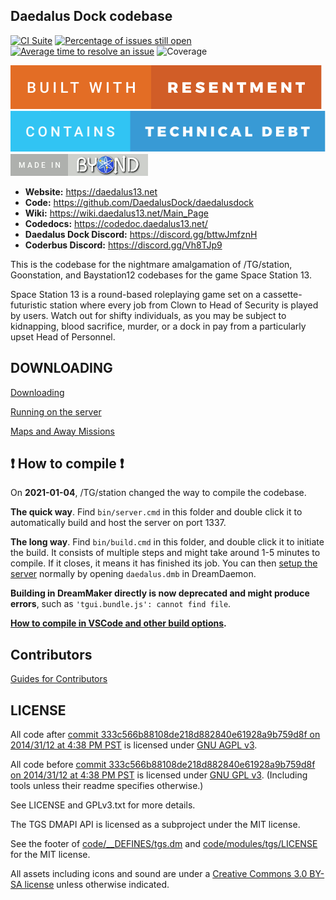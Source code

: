 ## Daedalus Dock codebase

[![CI Suite](https://github.com/DaedalusDock/daedalusdock/actions/workflows/ci_suite.yml/badge.svg)](https://github.com/DaedalusDock/daedalusdock/actions/workflows/ci_suite.yml)
[![Percentage of issues still open](https://isitmaintained.com/badge/open/DaedalusDock/daedalusdock.svg)](https://isitmaintained.com/project/DaedalusDock/daedalusdock "Percentage of issues still open")
[![Average time to resolve an issue](https://isitmaintained.com/badge/resolution/DaedalusDock/daedalusdock.svg)](https://isitmaintained.com/project/DaedalusDock/daedalusdock "Average time to resolve an issue")
![Coverage](https://img.shields.io/badge/coverage-no%25-red.svg)

[![resentment](.github/images/badges/built-with-resentment.svg)](.github/images/comics/131-bug-free.png) [![technical debt](.github/images/badges/contains-technical-debt.svg)](.github/images/comics/106-tech-debt-modified.png) [![forinfinityandbyond](.github/images/badges/made-in-byond.gif)](https://www.reddit.com/r/SS13/comments/5oplxp/what_is_the_main_problem_with_byond_as_an_engine/dclbu1a)

* **Website:** https://daedalus13.net
* **Code:** https://github.com/DaedalusDock/daedalusdock
* **Wiki:** https://wiki.daedalus13.net/Main_Page
* **Codedocs:** https://codedoc.daedalus13.net/
* **Daedalus Dock Discord:** https://discord.gg/bttwJmfznH
* **Coderbus Discord:** https://discord.gg/Vh8TJp9

This is the codebase for the nightmare amalgamation of /TG/station, Goonstation, and Baystation12 codebases for the game Space Station 13.

Space Station 13 is a round-based roleplaying game set on a cassette-futuristic station where every job from Clown to Head of Security is played by users. Watch out for shifty individuals, as you may be subject to kidnapping, blood sacrifice, murder, or a dock in pay from a particularly upset Head of Personnel.

## DOWNLOADING
[Downloading](.github/guides/DOWNLOADING.md)

[Running on the server](.github/guides/RUNNING_A_SERVER.md)

[Maps and Away Missions](.github/guides/MAPS_AND_AWAY_MISSIONS.md)

## :exclamation: How to compile :exclamation:

On **2021-01-04**, /TG/station changed the way to compile the codebase.

**The quick way**. Find `bin/server.cmd` in this folder and double click it to automatically build and host the server on port 1337.

**The long way**. Find `bin/build.cmd` in this folder, and double click it to initiate the build. It consists of multiple steps and might take around 1-5 minutes to compile. If it closes, it means it has finished its job. You can then [setup the server](.github/guides/RUNNING_A_SERVER.md) normally by opening `daedalus.dmb` in DreamDaemon.

**Building in DreamMaker directly is now deprecated and might produce errors**, such as `'tgui.bundle.js': cannot find file`.

**[How to compile in VSCode and other build options](tools/build/README.md).**

## Contributors
[Guides for Contributors](.github/CONTRIBUTING.md)

## LICENSE

All code after [commit 333c566b88108de218d882840e61928a9b759d8f on 2014/31/12 at 4:38 PM PST](https://github.com/DaedalusDock/Gameserver/commit/333c566b88108de218d882840e61928a9b759d8f) is licensed under [GNU AGPL v3](https://www.gnu.org/licenses/agpl-3.0.html).

All code before [commit 333c566b88108de218d882840e61928a9b759d8f on 2014/31/12 at 4:38 PM PST](https://github.com/DaedalusDock/Gameserver/commit/333c566b88108de218d882840e61928a9b759d8f) is licensed under [GNU GPL v3](https://www.gnu.org/licenses/gpl-3.0.html).
(Including tools unless their readme specifies otherwise.)

See LICENSE and GPLv3.txt for more details.

The TGS DMAPI API is licensed as a subproject under the MIT license.

See the footer of [code/__DEFINES/tgs.dm](./code/__DEFINES/tgs.dm) and [code/modules/tgs/LICENSE](./code/modules/tgs/LICENSE) for the MIT license.

All assets including icons and sound are under a [Creative Commons 3.0 BY-SA license](https://creativecommons.org/licenses/by-sa/3.0/) unless otherwise indicated.
